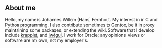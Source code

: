 <!--
**hfernh/hfernh** is a ✨ _special_ ✨ repository because its `README.md` (this file) appears on your GitHub profile.
-->

## About me

Hello, my name is Johannes Willem (Hans) Fernhout.
My interest in in C and Python programming.
I also contribute sometimes to Gentoo, be it in proxy maintaining some packages, or extending the wiki.
Software that I develop include [krapplet](https://gitlab.com/hfernh/krapplet), and [iwdgui](https://gitlab.com/hfernh/iwdgui).
I work for Oracle; any opinions, views or software are my own, not my employer's.


